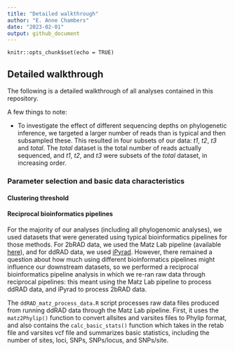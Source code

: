 ```yaml
---
title: "Detailed walkthrough"
author: "E. Anne Chambers"
date: "2023-02-01"
output: github_document
---
```


```{r setup, include=FALSE}
knitr::opts_chunk$set(echo = TRUE)
```

## Detailed walkthrough

The following is a detailed walkthrough of all analyses contained in this repository.

A few things to note:
* To investigate the effect of different sequencing depths on phylogenetic inference, we targeted a larger number of reads than is typical and then subsampled these. This resulted in four subsets of our data: *t1*, *t2*, *t3* and *total*. The *total* dataset is the total number of reads actually sequenced, and *t1*, *t2*, and *t3* were subsets of the *total* dataset, in increasing order.

### Parameter selection and basic data characteristics

#### Clustering threshold

#### Reciprocal bioinformatics pipelines

For the majority of our analyses (including all phylogenomic analyses), we used datasets that were generated using typical bioinformatics pipelines for those methods. For 2bRAD data, we used the Matz Lab pipeline (available [here](XXX)), and for ddRAD data, we used [iPyrad](XXX). However, there remained a question about how much using different bioinformatics pipelines might influence our downstream datasets, so we performed a reciprocal bioinformatics pipeline analysis in which we re-ran raw data through reciprocal pipelines: this meant using the Matz Lab pipeline to process ddRAD data, and iPyrad to process 2bRAD data.

The `ddRAD_matz_process_data.R` script processes raw data files produced from running ddRAD data through the Matz Lab pipeline. First, it uses the `matz2Phylip()` function to convert allsites and varsites files to Phylip format, and also contains the `calc_basic_stats()` function which takes in the retab file and varsites vcf file and summarizes basic statistics, including the number of sites, loci, SNPs, SNPs/locus, and SNPs/site.

